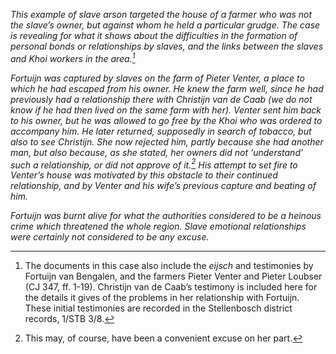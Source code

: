 *This example of slave arson targeted the house of a farmer who was not the slave’s owner, but against whom he held a particular grudge. The case is revealing for what it shows about the difficulties in the formation of personal bonds or relationships by slaves, and the links between the slaves and Khoi workers in the area.[^1]*

*Fortuijn was captured by slaves on the farm of Pieter Venter, a place to which he had escaped from his owner. He knew the farm well, since he had previously had a relationship there with Christijn van de Caab (we do not know if he had then lived on the same farm with her). Venter sent him back to his owner, but he was allowed to go free by the Khoi who was ordered to accompany him. He later returned, supposedly in search of tobacco, but also to see Christijn. She now rejected him, partly because she had another man, but also because, as she stated, her owners did not ‘understand’ such a relationship, or did not approve of it.[^2] His attempt to set fire to Venter’s house was motivated by this obstacle to their continued relationship, and by Venter and his wife’s previous capture and beating of him.*

*Fortuijn was burnt alive for what the authorities considered to be a heinous crime which threatened the whole region. Slave emotional relationships were certainly not considered to be any excuse.*

[^1]: The documents in this case also include the *eijsch* and testimonies by Fortuijn van Bengalen, and the farmers Pieter Venter and Pieter Loubser (CJ 347, ff. 1-19). Christijn van de Caab’s testimony is included here for the details it gives of the problems in her relationship with Fortuijn. These initial testimonies are recorded in the Stellenbosch district records, 1/STB 3/8.

[^2]: This may, of course, have been a convenient excuse on her part.